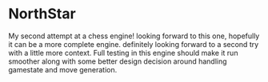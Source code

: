 # NorthStar
My second attempt at a chess engine! looking forward to this one, hopefully it can be a more complete engine.  definitely looking forward to a second try with a little more context.  Full testing in this engine should make it run smoother along with some better design decision around handling gamestate and move generation.

